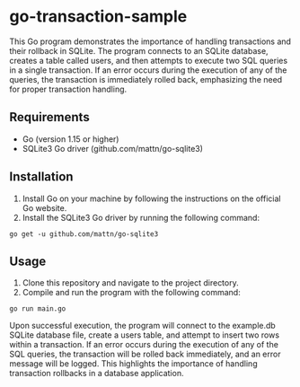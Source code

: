 # go-transaction-sample

This Go program demonstrates the importance of handling transactions and their rollback in SQLite. The program connects to an SQLite database, creates a table called users, and then attempts to execute two SQL queries in a single transaction. If an error occurs during the execution of any of the queries, the transaction is immediately rolled back, emphasizing the need for proper transaction handling.

## Requirements

- Go (version 1.15 or higher)
- SQLite3 Go driver (github.com/mattn/go-sqlite3)

## Installation

1. Install Go on your machine by following the instructions on the official Go website.
2. Install the SQLite3 Go driver by running the following command:
```
go get -u github.com/mattn/go-sqlite3
```

## Usage

1. Clone this repository and navigate to the project directory.
2. Compile and run the program with the following command:
```
go run main.go
```

Upon successful execution, the program will connect to the example.db SQLite database file, create a users table, and attempt to insert two rows within a transaction. If an error occurs during the execution of any of the SQL queries, the transaction will be rolled back immediately, and an error message will be logged. This highlights the importance of handling transaction rollbacks in a database application.

